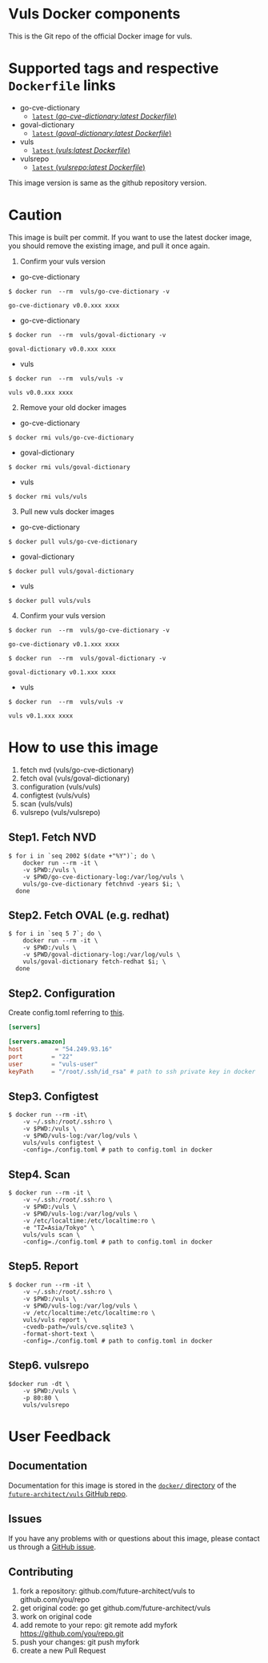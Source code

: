 # Vuls Docker components

This is the Git repo of the official Docker image for vuls.

# Supported tags and respective `Dockerfile` links

- go-cve-dictionary
  - [`latest` (*go-cve-dictionary:latest Dockerfile*)]()
- goval-dictionary
  - [`latest` (*goval-dictionary:latest Dockerfile*)]()
- vuls
  - [`latest` (*vuls:latest Dockerfile*)]()
- vulsrepo
  - [`latest` (*vulsrepo:latest Dockerfile*)]()

This image version is same as the github repository version.

# Caution

This image is built per commit.
If you want to use the latest docker image, you should remove the existing image, and pull it once again.

1. Confirm your vuls version

- go-cve-dictionary

```console
$ docker run  --rm  vuls/go-cve-dictionary -v

go-cve-dictionary v0.0.xxx xxxx
```

- go-cve-dictionary

```console
$ docker run  --rm  vuls/goval-dictionary -v

goval-dictionary v0.0.xxx xxxx
```

- vuls

```console
$ docker run  --rm  vuls/vuls -v

vuls v0.0.xxx xxxx
```

2. Remove your old docker images

- go-cve-dictionary

```
$ docker rmi vuls/go-cve-dictionary
```

- goval-dictionary

```
$ docker rmi vuls/goval-dictionary
```

- vuls

```
$ docker rmi vuls/vuls
```

3. Pull new vuls docker images

- go-cve-dictionary

```
$ docker pull vuls/go-cve-dictionary
```

- goval-dictionary

```
$ docker pull vuls/goval-dictionary
```

- vuls

```
$ docker pull vuls/vuls
```

4. Confirm your vuls version

```console
$ docker run  --rm  vuls/go-cve-dictionary -v

go-cve-dictionary v0.1.xxx xxxx
```

```console
$ docker run  --rm  vuls/goval-dictionary -v

goval-dictionary v0.1.xxx xxxx
```

- vuls

```console
$ docker run  --rm  vuls/vuls -v

vuls v0.1.xxx xxxx
```


# How to use this image

1. fetch nvd (vuls/go-cve-dictionary)
1. fetch oval (vuls/goval-dictionary)
1. configuration (vuls/vuls)
1. configtest (vuls/vuls)
1. scan (vuls/vuls)
1. vulsrepo (vuls/vulsrepo)

## Step1. Fetch NVD

```console
$ for i in `seq 2002 $(date +"%Y")`; do \
    docker run --rm -it \
    -v $PWD:/vuls \
    -v $PWD/go-cve-dictionary-log:/var/log/vuls \
    vuls/go-cve-dictionary fetchnvd -years $i; \
  done
```

## Step2. Fetch OVAL (e.g. redhat)

```console
$ for i in `seq 5 7`; do \
    docker run --rm -it \
    -v $PWD:/vuls \
    -v $PWD/goval-dictionary-log:/var/log/vuls \
    vuls/goval-dictionary fetch-redhat $i; \
  done
```

## Step2. Configuration

Create config.toml referring to [this](https://github.com/future-architect/vuls#configuration).

```toml
[servers]

[servers.amazon]
host         = "54.249.93.16"
port        = "22"
user        = "vuls-user"
keyPath     = "/root/.ssh/id_rsa" # path to ssh private key in docker
```


## Step3. Configtest

```console
$ docker run --rm -it\
    -v ~/.ssh:/root/.ssh:ro \
    -v $PWD:/vuls \
    -v $PWD/vuls-log:/var/log/vuls \
    vuls/vuls configtest \
    -config=./config.toml # path to config.toml in docker
```

## Step4. Scan

```console
$ docker run --rm -it \
    -v ~/.ssh:/root/.ssh:ro \
    -v $PWD:/vuls \
    -v $PWD/vuls-log:/var/log/vuls \
    -v /etc/localtime:/etc/localtime:ro \
    -e "TZ=Asia/Tokyo" \
    vuls/vuls scan \
    -config=./config.toml # path to config.toml in docker
```

## Step5. Report

```console
$ docker run --rm -it \
    -v ~/.ssh:/root/.ssh:ro \
    -v $PWD:/vuls \
    -v $PWD/vuls-log:/var/log/vuls \
    -v /etc/localtime:/etc/localtime:ro \
    vuls/vuls report \
    -cvedb-path=/vuls/cve.sqlite3 \
    -format-short-text \
    -config=./config.toml # path to config.toml in docker
```

## Step6. vulsrepo

```console
$docker run -dt \
    -v $PWD:/vuls \
    -p 80:80 \
    vuls/vulsrepo
```

# User Feedback

## Documentation

Documentation for this image is stored in the [`docker/` directory]() of the [`future-architect/vuls` GitHub repo](https://github.com/future-architect/vuls). 

## Issues

If you have any problems with or questions about this image, please contact us through a [GitHub issue](https://github.com/future-architect/vuls/issues). 

## Contributing

1. fork a repository: github.com/future-architect/vuls to github.com/you/repo
1. get original code: go get github.com/future-architect/vuls
1. work on original code
1. add remote to your repo: git remote add myfork https://github.com/you/repo.git
1. push your changes: git push myfork
1. create a new Pull Request
